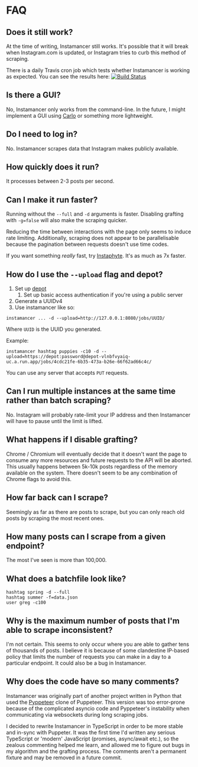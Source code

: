 # FAQ
## Does it still work?
At the time of writing, Instamancer still works. It's possible that it will break when Instagram.com is updated, or Instagram tries to curb this method of scraping.

There is a daily Travis cron job which tests whether Instamancer is working as expected. You can see the results here: [![Build Status](https://travis-ci.com/ScriptSmith/instamancer.svg?token=s9KJfKerUtoC75SEgCjT&branch=master)](https://travis-ci.com/ScriptSmith/instamancer)

## Is there a GUI?
No, Instamancer only works from the command-line. In the future, I might implement a GUI using [Carlo](https://github.com/GoogleChromeLabs/carlo) or something more lightweight.

## Do I need to log in?
No. Instamancer scrapes data that Instagram makes publicly available.

## How quickly does it run?
It processes between 2-3 posts per second.

## Can I make it run faster?
Running without the `--full` and `-d` arguments is faster. Disabling grafting with `-g=false` will also make the scraping quicker.

Reducing the time between interactions with the page only seems to induce rate limiting. Additionally, scraping does not appear to be parallelisable because the pagination between requests doesn't use time codes.

If you want something *really* fast, try [Instaphyte](https://github.com/ScriptSmith/instaphyte). It's as much as 7x faster.

## How do I use the `--upload` flag and depot?
1. Set up [depot](https://github.com/ScriptSmith/depot)
    1. Set up basic access authentication if you're using a public server
2. Generate a UUIDv4
3. Use instamancer like so:

```
instamancer ... -d --upload=http://127.0.0.1:8080/jobs/UUID/
```

Where `UUID` is the UUID you generated.

Example:

```
instamancer hashtag puppies -c10 -d --upload=https://depot:password@depot-vlnbfvyaiq-uc.a.run.app/jobs/4cdc21fe-6b35-473a-b26e-66f62ad66c4c/
```

You can use any server that accepts `PUT` requests.

## Can I run multiple instances at the same time rather than batch scraping?
No. Instagram will probably rate-limit your IP address and then Instamancer will have to pause until the limit is lifted.

## What happens if I disable grafting?
Chrome / Chromium will eventually decide that it doesn't want the page to consume any more resources and future requests to the API will be aborted. This usually happens between 5k-10k posts regardless of the memory available on the system. There doesn't seem to be any combination of Chrome flags to avoid this.

## How far back can I scrape?
Seemingly as far as there are posts to scrape, but you can only reach old posts by scraping the most recent ones.

## How many posts can I scrape from a given endpoint?
The most I've seen is more than 100,000.

## What does a batchfile look like?
```
hashtag spring -d --full
hashtag summer -f=data.json
user greg -c100
```

## Why is the maximum number of posts that I'm able to scrape inconsistent?
I'm not certain. This seems to only occur where you are able to gather tens of thousands of posts. I believe it is because of some clandestine IP-based policy that limits the number of requests you can make in a day to a particular endpoint. It could also be a bug in Instamancer.

## Why does the code have so many comments?
Instamancer was originally part of another project written in Python that used the [Pyppeteer](https://github.com/miyakogi/pyppeteer) clone of Puppeteer. This version was too error-prone because of the complicated asyncio code and Pyppeteer's instability when communicating via websockets during long scraping jobs.

I decided to rewrite Instamancer in TypeScript in order to be more stable and in-sync with Puppeter. It was the first time I'd written any serious TypeScript or 'modern' JavaScript (promises, async/await etc.), so the zealous commenting helped me learn, and allowed me to figure out bugs in my algorithm and the grafting process. The comments aren't a permanent fixture and may be removed in a future commit.
